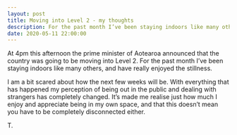 ```yaml
---
layout: post
title: Moving into Level 2 - my thoughts
description: For the past month I’ve been staying indoors like many others, and have really enjoyed the stillness
date: 2020-05-11 22:00:00
---
```


At 4pm this afternoon the prime minister of Aotearoa announced that the country was going to be moving into Level 2. For the past month I’ve been staying indoors like many others, and have really enjoyed the stillness. 

<!--more-->

I am a bit scared about how the next few weeks will be. With everything that has happened my perception of being out in the public and dealing with strangers has completely changed. It’s made me realise just how much I enjoy and appreciate being in my own space, and that this doesn’t mean you have to be completely disconnected either. 

T. 


